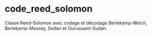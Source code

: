 # code_reed_solomon
Classe Reed-Solomon avec codage et décodage Berlekamp-Welch, Berlekamp-Massey, Sudan et Gurusuami-Sudan.
